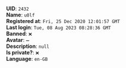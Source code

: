 **UID**: `2432`  
**Name**: `u0lf`  
**Registered at**: `Fri, 25 Dec 2020 12:01:57 GMT`  
**Last login**: `Tue, 08 Aug 2023 08:28:36 GMT`  
**Banned**: `❌`  
**Avatar**: `➖`  
**Description**: ```null```  
**Is private?**: `❌`  
**Language**: `en-GB`